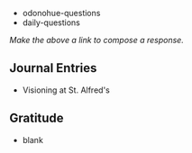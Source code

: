 - odonohue-questions
- daily-questions

*Make the above a link to compose a response.*
## Journal Entries
-  Visioning at St. Alfred's

## Gratitude
- blank


